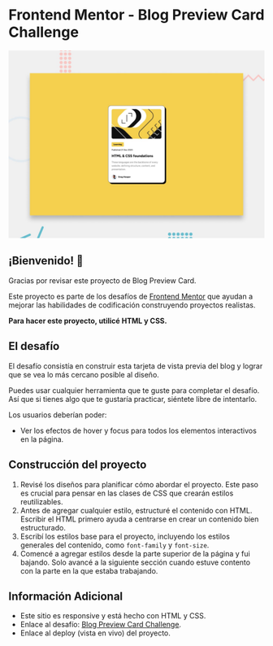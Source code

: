 # Frontend Mentor - Blog Preview Card Challenge

![Vista previa del diseño para el desafío de codificación de la tarjeta de vista previa del blog](./design/desktop-preview.jpg)

## ¡Bienvenido! 👋

Gracias por revisar este proyecto de Blog Preview Card.

Este proyecto es parte de los desafíos de [Frontend Mentor](https://www.frontendmentor.io) que ayudan a mejorar las habilidades de codificación construyendo proyectos realistas.

**Para hacer este proyecto, utilicé HTML y CSS.**

## El desafío

El desafío consistía en construir esta tarjeta de vista previa del blog y lograr que se vea lo más cercano posible al diseño.

Puedes usar cualquier herramienta que te guste para completar el desafío. Así que si tienes algo que te gustaría practicar, siéntete libre de intentarlo.

Los usuarios deberían poder:

- Ver los efectos de hover y focus para todos los elementos interactivos en la página.

## Construcción del proyecto

1. Revisé los diseños para planificar cómo abordar el proyecto. Este paso es crucial para pensar en las clases de CSS que crearán estilos reutilizables.
2. Antes de agregar cualquier estilo, estructuré el contenido con HTML. Escribir el HTML primero ayuda a centrarse en crear un contenido bien estructurado.
3. Escribí los estilos base para el proyecto, incluyendo los estilos generales del contenido, como `font-family` y `font-size`.
4. Comencé a agregar estilos desde la parte superior de la página y fui bajando. Solo avancé a la siguiente sección cuando estuve contento con la parte en la que estaba trabajando.

## Información Adicional

- Este sitio es responsive y está hecho con HTML y CSS.
- Enlace al desafío: [Blog Preview Card Challenge](https://www.frontendmentor.io/challenges/blog-preview-card-ckPaj01IcS).
- Enlace al deploy (vista en vivo) del proyecto.
